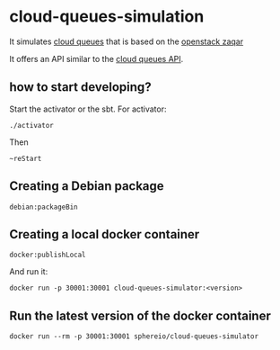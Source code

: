 # cloud-queues-simulation

It simulates [cloud queues](http://www.rackspace.com/cloud/queues) that is based on the [openstack zaqar](https://github.com/openstack/zaqar)

It offers an API similar to the [cloud queues API](http://docs.rackspace.com/queues/api/v1.0/cq-devguide/content/overview.html).

## how to start developing?

Start the activator or the sbt.
For activator:

    ./activator

Then

    ~reStart

## Creating a Debian package

    debian:packageBin

## Creating a local docker container

    docker:publishLocal

And run it:

    docker run -p 30001:30001 cloud-queues-simulator:<version>

## Run the latest version of the docker container

    docker run --rm -p 30001:30001 sphereio/cloud-queues-simulator
